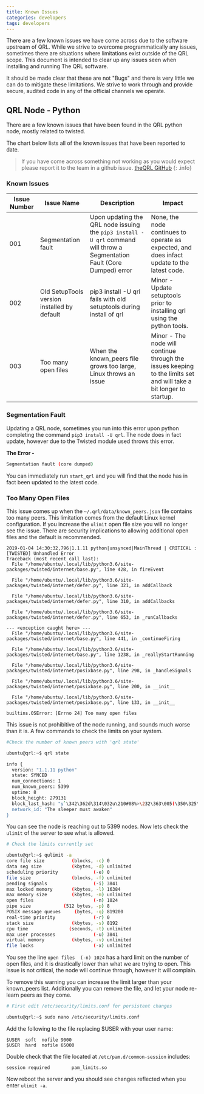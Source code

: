 ```yaml
---
title: Known Issues
categories: developers
tags: developers
---
```


There are a few known issues we have come across due to the software upstream of QRL. While we strive to overcome programmatically any issues, sometimes there are situations where limitations exist outside of the QRL scope. This document is intended to clear up any issues seen when installing and running The QRL software. 

It should be made clear that these are not "Bugs" and there is very little we can do to mitigate these limitations. We strive to work through and provide secure, audited code in any of the official channels we operate.





## QRL Node - Python

There are a few known issues that have been found in the QRL python node, mostly related to twisted.

The chart below lists all of the known issues that have been reported to date.

> If you have come across something not working as you would expect please report it to the team in a github issue. [theQRL GitHub](https://github.com/theqrl/qrl/issues)
{: .info}

### Known Issues

| Issue Number | Issue Name | Description | Impact |
|--------------|------------|-------------|--------|
| 001 | Segmentation fault | Upon updating the QRL node issuing the `pip3 install -U qrl` command will throw a Segmentation Fault (Core Dumped) error | None, the node continues to operate as expected, and does infact update to the latest code. |
| 002 | Old SetupTools version installed by default | pip3 install -U qrl fails with old setuptools during install of qrl | Minor - Update setuptools prior to installing qrl using the python tools. |
| 003 | Too many open files | When the known_peers file grows too large, Linux throws an issue | Minor - The node will continue through the issues keeping to the limits set and will take a bit longer to startup. |


### Segmentation Fault

Updating a QRL node, sometimes you run into this error upon  python completing the command `pip3 install -U qrl`. The node does in fact update, however due to the Twisted module used throws this error. 

**The Error -**

```bash
Segmentation fault (core dumped)
```

You can immediately run `start_qrl` and you will find that the node has in fact been updated to the latest code.



### Too Many Open Files


This issue comes up when the `~/.qrl/data/known_peers.json` file contains too many peers. This limitation comes from the default Linux kernel configuration. If you increase the `ulimit` open file size you will no longer see the issue. There are security implications to allowing additional open files and the default is recommended. 


```
2019-01-04 14:30:32,796|1.1.11 python|unsynced|MainThread | CRITICAL : [TWISTED] Unhandled Error
Traceback (most recent call last):
  File "/home/ubuntu/.local/lib/python3.6/site-packages/twisted/internet/base.py", line 428, in fireEvent
    
  File "/home/ubuntu/.local/lib/python3.6/site-packages/twisted/internet/defer.py", line 321, in addCallback
    
  File "/home/ubuntu/.local/lib/python3.6/site-packages/twisted/internet/defer.py", line 310, in addCallbacks
    
  File "/home/ubuntu/.local/lib/python3.6/site-packages/twisted/internet/defer.py", line 653, in _runCallbacks
    
--- <exception caught here> ---
  File "/home/ubuntu/.local/lib/python3.6/site-packages/twisted/internet/base.py", line 441, in _continueFiring
    
  File "/home/ubuntu/.local/lib/python3.6/site-packages/twisted/internet/base.py", line 1238, in _reallyStartRunning
    
  File "/home/ubuntu/.local/lib/python3.6/site-packages/twisted/internet/posixbase.py", line 298, in _handleSignals
    
  File "/home/ubuntu/.local/lib/python3.6/site-packages/twisted/internet/posixbase.py", line 200, in __init__
    
  File "/home/ubuntu/.local/lib/python3.6/site-packages/twisted/internet/posixbase.py", line 133, in __init__
    
builtins.OSError: [Errno 24] Too many open files

```

This issue is not prohibitive of the node running, and sounds much worse than it is. A few commands to check the limits on your system.

```bash
#Check the number of known peers with 'qrl state'

ubuntu@qrl:~$ qrl state

info {
  version: "1.1.11 python"
  state: SYNCED
  num_connections: 1
  num_known_peers: 5399
  uptime: 8
  block_height: 279131
  block_last_hash: "y`\342\362d\314\032u\210#08%>\232\363\005(\350\325\257.GzYhFg\001\000\000\000"
  network_id: "The sleeper must awaken"
}

```

You can see the node is reaching out to 5399 nodes. Now lets check the `ulimit` of the server to see what is allowed.

```bash
# Check the limits currently set

ubuntu@qrl:~$ qulimit -a
core file size          (blocks, -c) 0
data seg size           (kbytes, -d) unlimited
scheduling priority             (-e) 0
file size               (blocks, -f) unlimited
pending signals                 (-i) 3841
max locked memory       (kbytes, -l) 16384
max memory size         (kbytes, -m) unlimited
open files                      (-n) 1024
pipe size            (512 bytes, -p) 8
POSIX message queues     (bytes, -q) 819200
real-time priority              (-r) 0
stack size              (kbytes, -s) 8192
cpu time               (seconds, -t) unlimited
max user processes              (-u) 3841
virtual memory          (kbytes, -v) unlimited
file locks                      (-x) unlimited


```

You see the line `open files  (-n) 1024` has a hard limit on the number of open files, and it is drastically lower than what we are trying to open. This issue is not critical, the node will continue through, however it will complain.

To remove this warning you can increase the limit larger than your known_peers list. Additionally you can remove the file, and let your node re-learn peers as they come.

```bash
# First edit /etc/security/limits.conf for persistent changes

ubuntu@qrl:~$ sudo nano /etc/security/limits.conf
```

Add the following to the file replacing $USER with your user name:

```
$USER  soft  nofile 9000
$USER  hard  nofile 65000
```

Double check that the file located at `/etc/pam.d/common-session` includes:

```
session required        pam_limits.so
```

Now reboot the server and you should see changes reflected when you enter `ulimit -a`.
